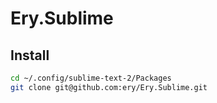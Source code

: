 Ery.Sublime
===========

Install
---------

```bash
cd ~/.config/sublime-text-2/Packages
git clone git@github.com:ery/Ery.Sublime.git
```
